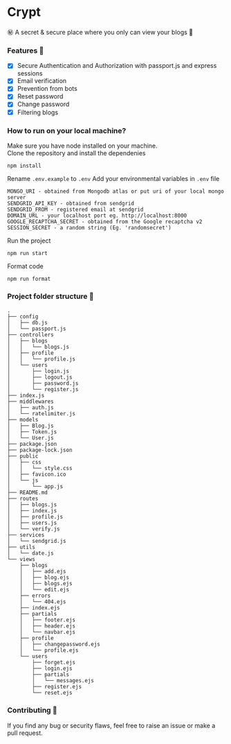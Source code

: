 # Crypt

㊙ A secret & secure place where you only can view your blogs 📝

### Features 🍰

- [x] Secure Authentication and Authorization with passport.js and express sessions
- [x] Email verification
- [x] Prevention from bots
- [x] Reset password
- [x] Change password
- [x] Filtering blogs

### How to run on your local machine?

Make sure you have node installed on your machine.  
Clone the repository and install the dependenies

```
npm install
```

Rename `.env.example` to `.env`
Add your environmental variables in `.env` file

```
MONGO_URI - obtained from Mongodb atlas or put uri of your local mongo server
SENDGRID_API_KEY - obtained from sendgrid
SENDGRID_FROM - registered email at sendgrid
DOMAIN_URL - your localhost port eg. http://localhost:8000
GOOGLE_RECAPTCHA_SECRET - obtained from the Google recaptcha v2
SESSION_SECRET - a random string (Eg. 'randomsecret')
```

Run the project

```
npm run start
```

Format code

```
npm run format
```

### Project folder structure 📁

```
.
├── config
│   ├── db.js
│   └── passport.js
├── controllers
│   ├── blogs
│   │   └── blogs.js
│   ├── profile
│   │   └── profile.js
│   └── users
│       ├── login.js
│       ├── logout.js
│       ├── password.js
│       └── register.js
├── index.js
├── middlewares
│   ├── auth.js
│   └── ratelimiter.js
├── models
│   ├── Blog.js
│   ├── Token.js
│   └── User.js
├── package.json
├── package-lock.json
├── public
│   ├── css
│   │   └── style.css
│   ├── favicon.ico
│   └── js
│       └── app.js
├── README.md
├── routes
│   ├── blogs.js
│   ├── index.js
│   ├── profile.js
│   ├── users.js
│   └── verify.js
├── services
│   └── sendgrid.js
├── utils
│   └── date.js
└── views
    ├── blogs
    │   ├── add.ejs
    │   ├── blog.ejs
    │   ├── blogs.ejs
    │   └── edit.ejs
    ├── errors
    │   └── 404.ejs
    ├── index.ejs
    ├── partials
    │   ├── footer.ejs
    │   ├── header.ejs
    │   └── navbar.ejs
    ├── profile
    │   ├── changepassword.ejs
    │   └── profile.ejs
    └── users
        ├── forget.ejs
        ├── login.ejs
        ├── partials
        │   └── messages.ejs
        ├── register.ejs
        └── reset.ejs
```

### Contributing 💜

If you find any bug or security flaws, feel free to raise an issue or make a pull request.
